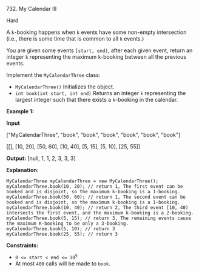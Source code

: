 ﻿732\. My Calendar III

Hard

A `k`\-booking happens when `k` events have some non-empty intersection (i.e., there is some time that is common to all `k` events.)

You are given some events `[start, end)`, after each given event, return an integer `k` representing the maximum `k`\-booking between all the previous events.

Implement the `MyCalendarThree` class:

*   `MyCalendarThree()` Initializes the object.
*   `int book(int start, int end)` Returns an integer `k` representing the largest integer such that there exists a `k`\-booking in the calendar.

**Example 1:**

**Input** 

["MyCalendarThree", "book", "book", "book", "book", "book", "book"] 

[[], [10, 20], [50, 60], [10, 40], [5, 15], [5, 10], [25, 55]]

**Output:** [null, 1, 1, 2, 3, 3, 3]

**Explanation:** 

    MyCalendarThree myCalendarThree = new MyCalendarThree(); 
    myCalendarThree.book(10, 20); // return 1, The first event can be booked and is disjoint, so the maximum k-booking is a 1-booking. 
    myCalendarThree.book(50, 60); // return 1, The second event can be booked and is disjoint, so the maximum k-booking is a 1-booking. 
    myCalendarThree.book(10, 40); // return 2, The third event [10, 40) intersects the first event, and the maximum k-booking is a 2-booking. 
    myCalendarThree.book(5, 15); // return 3, The remaining events cause the maximum K-booking to be only a 3-booking. 
    myCalendarThree.book(5, 10); // return 3 
    myCalendarThree.book(25, 55); // return 3

**Constraints:**

*   <code>0 <= start < end <= 10<sup>9</sup></code>
*   At most `400` calls will be made to `book`.